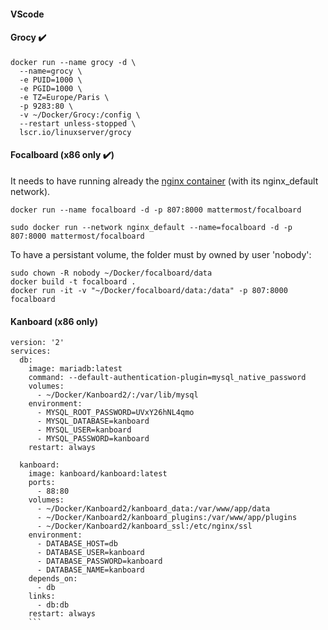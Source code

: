 #### VScode

#### Grocy :heavy_check_mark:

```
docker run --name grocy -d \
  --name=grocy \
  -e PUID=1000 \
  -e PGID=1000 \
  -e TZ=Europe/Paris \
  -p 9283:80 \
  -v ~/Docker/Grocy:/config \
  --restart unless-stopped \
  lscr.io/linuxserver/grocy
```

#### Focalboard (x86 only :heavy_check_mark:)

It needs to have running already the [nginx container](https://github.com/JAlcocerT/Docker/blob/main/Security/nginx_docker_compose.yaml) (with its nginx_default network).
```
docker run --name focalboard -d -p 807:8000 mattermost/focalboard

sudo docker run --network nginx_default --name=focalboard -d -p 807:8000 mattermost/focalboard
```
To have a persistant volume, the folder must by owned by user 'nobody':

```
sudo chown -R nobody ~/Docker/focalboard/data
docker build -t focalboard .
docker run -it -v "~/Docker/focalboard/data:/data" -p 807:8000 focalboard
```

#### Kanboard (x86 only)

```
version: '2'
services:
  db:
    image: mariadb:latest
    command: --default-authentication-plugin=mysql_native_password
    volumes:
      - ~/Docker/Kanboard2/:/var/lib/mysql
    environment:
      - MYSQL_ROOT_PASSWORD=UVxY26hNL4qmo
      - MYSQL_DATABASE=kanboard
      - MYSQL_USER=kanboard
      - MYSQL_PASSWORD=kanboard
    restart: always
      
  kanboard:
    image: kanboard/kanboard:latest
    ports:
      - 88:80
    volumes:
      - ~/Docker/Kanboard2/kanboard_data:/var/www/app/data
      - ~/Docker/Kanboard2/kanboard_plugins:/var/www/app/plugins
      - ~/Docker/Kanboard2/kanboard_ssl:/etc/nginx/ssl
    environment:
      - DATABASE_HOST=db
      - DATABASE_USER=kanboard
      - DATABASE_PASSWORD=kanboard
      - DATABASE_NAME=kanboard
    depends_on:
      - db
    links:
      - db:db
    restart: always
    ```
